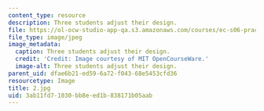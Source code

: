 ```yaml
---
content_type: resource
description: Three students adjust their design.
file: https://ol-ocw-studio-app-qa.s3.amazonaws.com/courses/ec-s06-practical-electronics-fall-2004/3ab11fd71030bb8eed1b838171b05aab_2.jpg
file_type: image/jpeg
image_metadata:
  caption: Three students adjust their design.
  credit: 'Credit: Image courtesy of MIT OpenCourseWare.'
  image-alt: Three students adjust their design.
parent_uid: dfae6b21-ed59-6a72-f043-68e5453cfd36
resourcetype: Image
title: 2.jpg
uid: 3ab11fd7-1030-bb8e-ed1b-838171b05aab
---
```

